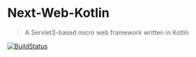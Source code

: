 # Next-Web-Kotlin

> A Servlet3-based micro web framework written in Kotlin

[![BuildStatus](https://travis-ci.org/yoojia/NextWebKotlin.svg?branch=master)](https://travis-ci.org/yoojia/NextWebKotlin)
